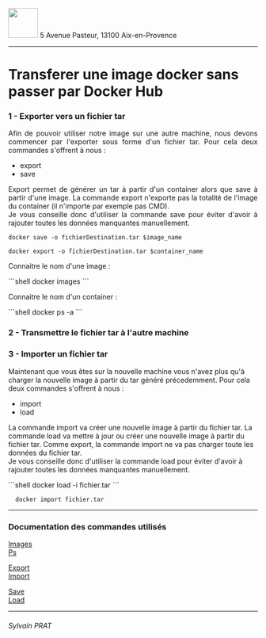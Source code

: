 <img style="height: 60px;" src="http://www.lpl-aix.fr/wp-content/uploads/2018/04/LPL_240_180.jpg" />  
5 Avenue Pasteur, 13100 Aix-en-Provence

***

# Transferer une image docker sans passer par Docker Hub

### 1 - Exporter vers un fichier tar
<p style='text-align: justify'>
Afin de pouvoir utiliser notre image sur une autre machine, nous devons commencer par l'exporter sous forme d'un fichier tar. Pour cela deux commandes s'offrent à nous :   
</p>

- export
- save

<p style='text-align: justify'>
Export permet de générer un tar à partir d'un container alors que save à partir d'une image. La commande export n'exporte pas la totalité de l'image du container (il n'importe par exemple pas CMD). <br> Je vous conseille donc d'utiliser la commande save pour éviter d'avoir à rajouter toutes les données manquantes manuellement.
<br>
</p>



```shell
docker save -o fichierDestination.tar $image_name
```
```shell
docker export -o fichierDestination.tar $container_name
```

<p style='text-align: justify'>
Connaitre le nom d'une image :
</p>
```shell
  docker images
```
<p style='text-align: justify'>
Connaitre le nom d'un container :
</p>
```shell
  docker ps -a
```

### 2 - Transmettre le fichier tar à l'autre machine


### 3 - Importer un fichier tar
<p style='text-align: justify'>

Maintenant que vous êtes sur la nouvelle machine vous n'avez plus qu'à charger la nouvelle image à partir du tar généré précedemment. Pour cela deux commandes s'offrent à nous :
- import
- load

La commande import va créer une nouvelle image à partir du fichier tar.
La commande load va mettre à jour ou créer une nouvelle image à partir du fichier tar. Comme export, la commande import ne va pas charger toute les données du fichier tar.<br>
Je vous conseille donc d'utiliser la commande load pour éviter d'avoir à rajouter toutes les données manquantes manuellement.
</p>
```shell
  docker load -i fichier.tar
```

```shell
  docker import fichier.tar
```


---
### Documentation des commandes utilisés

<a href="https://docs.docker.com/engine/reference/commandline/images/"> Images</a><br>
<a href="https://docs.docker.com/engine/reference/commandline/ps/"> Ps</a>


<a href="https://docs.docker.com/engine/reference/commandline/export/"> Export</a><br>
<a href="https://docs.docker.com/engine/reference/commandline/import/"> Import</a>

<a href="https://docs.docker.com/engine/reference/commandline/save/"> Save</a> <br>
<a href="https://docs.docker.com/engine/reference/commandline/load/"> Load</a>


---
###### Sylvain PRAT
